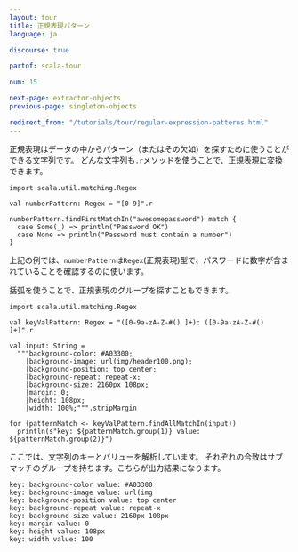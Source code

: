 ```yaml
---
layout: tour
title: 正規表現パターン
language: ja

discourse: true

partof: scala-tour

num: 15

next-page: extractor-objects
previous-page: singleton-objects

redirect_from: "/tutorials/tour/regular-expression-patterns.html"
---
```

正規表現はデータの中からパターン（またはその欠如）を探すために使うことができる文字列です。
どんな文字列も`.r`メソッドを使うことで、正規表現に変換できます。

```tut
import scala.util.matching.Regex

val numberPattern: Regex = "[0-9]".r

numberPattern.findFirstMatchIn("awesomepassword") match {
  case Some(_) => println("Password OK")
  case None => println("Password must contain a number")
}
```
上記の例では、`numberPattern`は`Regex`(正規表現)型で、パスワードに数字が含まれていることを確認するのに使います。

括弧を使うことで、正規表現のグループを探すこともできます。

```tut
import scala.util.matching.Regex

val keyValPattern: Regex = "([0-9a-zA-Z-#() ]+): ([0-9a-zA-Z-#() ]+)".r

val input: String =
  """background-color: #A03300;
    |background-image: url(img/header100.png);
    |background-position: top center;
    |background-repeat: repeat-x;
    |background-size: 2160px 108px;
    |margin: 0;
    |height: 108px;
    |width: 100%;""".stripMargin

for (patternMatch <- keyValPattern.findAllMatchIn(input))
  println(s"key: ${patternMatch.group(1)} value: ${patternMatch.group(2)}")
```
ここでは、文字列のキーとバリューを解析しています。
それぞれの合致はサブマッチのグループを持ちます。こちらが出力結果になります。
```
key: background-color value: #A03300
key: background-image value: url(img
key: background-position value: top center
key: background-repeat value: repeat-x
key: background-size value: 2160px 108px
key: margin value: 0
key: height value: 108px
key: width value: 100
```

